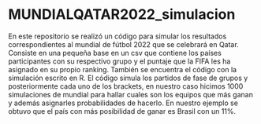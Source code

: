 # MUNDIALQATAR2022_simulacion
En este repositorio se realizó un código para simular los resultados correspondientes al mundial de fútbol 2022 que se celebrará en Qatar. Consiste en una pequeña base en un csv que contiene los países participantes con su respectivo grupo y el puntaje que la FIFA les ha asignado en su propio ranking. También se encuentra el código con la simulación escrito en R. El código simula los partidos de fase de grupos y posteriormente cada uno de los brackets, en nuestro caso hicimos 1000 simulaciones de mundial para hallar cuales son los equipos que más ganan y además asignarles probabilidades de hacerlo. En nuestro ejemplo se obtuvo que el país con más posibilidad de ganar es Brasil con un 11%.
